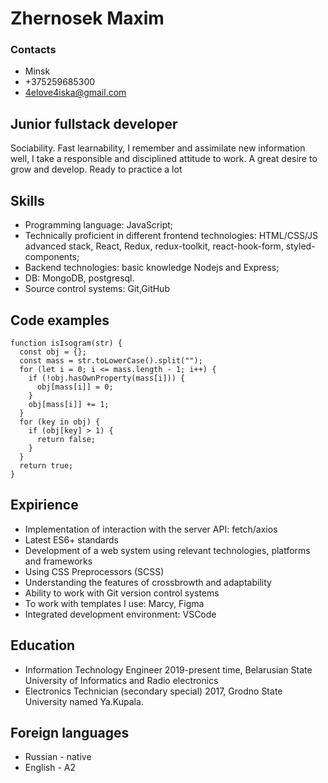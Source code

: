 # Zhernosek Maxim

### Contacts

- Minsk
- +375259685300
- 4elove4iska@gmail.com

## Junior fullstack developer

Sociability. Fast learnability, I remember and
assimilate new information well, I take a responsible and disciplined
attitude to work. A great desire to grow and develop. Ready
to practice a lot

## Skills

- Programming language: JavaScript;
- Technically proficient in different frontend technologies:
  HTML/CSS/JS advanced stack, React, Redux, redux-toolkit, react-hook-form, styled-components;
- Backend technologies: basic knowledge Nodejs and Express;
- DB: MongoDB, postgresql.
- Source control systems: Git,GitHub

## Code examples

```
function isIsogram(str) {
  const obj = {};
  const mass = str.toLowerCase().split("");
  for (let i = 0; i <= mass.length - 1; i++) {
    if (!obj.hasOwnProperty(mass[i])) {
      obj[mass[i]] = 0;
    }
    obj[mass[i]] += 1;
  }
  for (key in obj) {
    if (obj[key] > 1) {
      return false;
    }
  }
  return true;
}
```

## Expirience

- Implementation of interaction with the server API: fetch/axios
- Latest ES6+ standards
- Development of a web system using relevant technologies,
  platforms and frameworks
- Using CSS Preprocessors (SCSS)
- Understanding the features of crossbrowth and adaptability
- Ability to work with Git version control systems
- To work with templates I use: Marcy, Figma
- Integrated development environment: VSCode

## Education

- Information Technology Engineer
  2019-present time, Belarusian State University of Informatics and
  Radio electronics
- Electronics Technician (secondary special)
  2017, Grodno State University named Ya.Kupala.

## Foreign languages

- Russian - native
- English - A2
